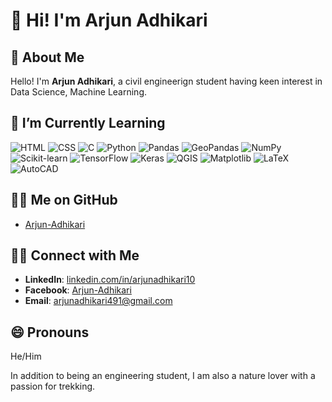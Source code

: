 # 👋 Hi! I'm **Arjun Adhikari**

## 👷 About Me
Hello! I'm **Arjun Adhikari**, a civil engineerign student having keen interest in Data Science, Machine Learning.

## 🌱 I’m Currently Learning
![HTML](https://img.shields.io/badge/-HTML5-000?&logo=HTML5)
![CSS](https://img.shields.io/badge/-CSS3-000?&logo=CSS3)
![C](https://img.shields.io/badge/-C-000?&logo=C)
![Python](https://img.shields.io/badge/-Python-000?&logo=Python)
![Pandas](https://img.shields.io/badge/-Pandas-000?&logo=Pandas)
![GeoPandas](https://img.shields.io/badge/-GeoPandas-000?&logo=GeoPandas)
![NumPy](https://img.shields.io/badge/-NumPy-000?&logo=NumPy)
![Scikit-learn](https://img.shields.io/badge/-Scikit--learn-000?&logo=Scikit-learn)
![TensorFlow](https://img.shields.io/badge/-TensorFlow-000?&logo=TensorFlow)
![Keras](https://img.shields.io/badge/-Keras-000?&logo=Keras)
![QGIS](https://img.shields.io/badge/-QGIS-000?&logo=QGIS)
![Matplotlib](https://img.shields.io/badge/-Matplotlib-000?&logo=Matplotlib)
![LaTeX](https://img.shields.io/badge/-LaTeX-000?&logo=LaTeX)
![AutoCAD](https://img.shields.io/badge/-AutoCAD-000?&logo=AutoCAD)

## 👨‍💻 Me on GitHub
- [Arjun-Adhikari](https://github.com/arjunadhikari10)

## 🤝🏻 Connect with Me
- **LinkedIn**: [linkedin.com/in/arjunadhikari10](https://www.linkedin.com/in/arjunadhikari10/)
- **Facebook**: [Arjun-Adhikari](https://www.facebook.com/geneius.b.arjun)
- **Email**: arjunadhikari491@gmail.com

## 😄 Pronouns
He/Him

In addition to being an engineering student, I am also a nature lover with a passion for trekking.
